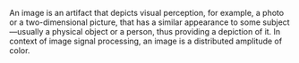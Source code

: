 An image is an artifact that depicts visual perception, for example, a photo or a two-dimensional picture, that has a similar appearance to some subject—usually a physical object or a person, thus providing a depiction of it. In context of image signal processing, an image is a distributed amplitude of color.
